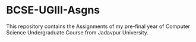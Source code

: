 # BCSE-UGIII-Asgns
This repository contains the Assignments of my pre-final year of Computer Science Undergraduate Course from Jadavpur University. 
